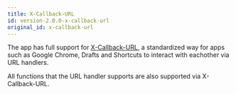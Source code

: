 ```yaml
---
title: X-Callback-URL
id: version-2.0.0-x-callback-url
original_id: x-callback-url
---
```


The app has full support for [X-Callback-URL](http://x-callback-url.com/), a standardized way for apps such as Google Chrome, Drafts and Shortcuts to interact with eachother via URL handlers.

All functions that the URL handler supports are also supported via X-Callback-URL.